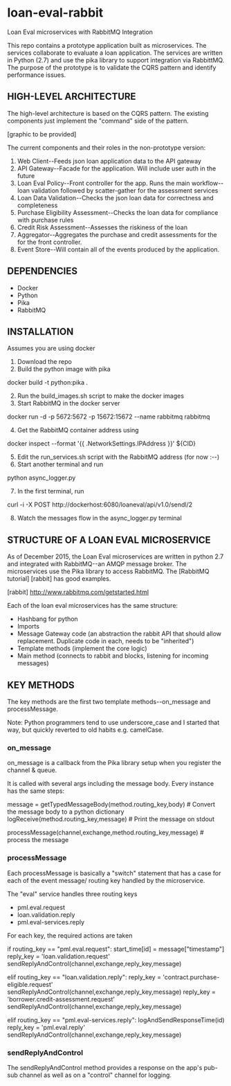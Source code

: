 # loan-eval-rabbit
Loan Eval microservices with RabbitMQ Integration

This repo contains a prototype application built as microservices. The services collaborate to evaluate a loan application.
The services are written in Python (2.7) and use the pika library to support integration via RabbittMQ. The purpose of the prototype
is to validate the CQRS pattern and identify performance issues.

## HIGH-LEVEL ARCHITECTURE

The high-level architecture is based on the CQRS pattern. The existing components just implement the "command" side of the pattern.

[graphic to be provided]

The current components and their roles in the non-prototype version:

1. Web Client--Feeds json loan application data to the API gateway
2. API Gateway--Facade for the application. Will include user auth in the future
3. Loan Eval Policy--Front controller for the app. Runs the main workflow--loan validation followed by scatter-gather for the assessment services
4. Loan Data Validation--Checks the json loan data for correctness and completeness
5. Purchase Eligibility Assessment--Checks the loan data for compliance with purchase rules
6. Credit Risk Assessment--Assesses the riskiness of the loan
7. Aggregator--Aggregates the purchase and credit assessments for the for the front controller.
8. Event Store--Will contain all of the events produced by the application.

## DEPENDENCIES

* Docker
* Python
* Pika
* RabbitMQ

## INSTALLATION

Assumes you are using docker

1. Download the repo
2. Build the python image with pika

  docker build -t python:pika .

2. Run the build_images.sh script to make the docker images
3. Start RabbitMQ in the docker server

  docker run -d -p 5672:5672 -p 15672:15672  --name rabbitmq rabbitmq

4. Get the RabbitMQ container address using

  docker inspect --format '{{ .NetworkSettings.IPAddress }}' ${CID}

5. Edit the run_services.sh script with the RabbitMQ address (for now :--)
6. Start another terminal and run

  python async_logger.py

7. In the first terminal, run

  curl -i -X POST http://dockerhost:6080/loaneval/api/v1.0/sendl/2

8. Watch the messages flow in the async_logger.py terminal

## STRUCTURE OF A LOAN EVAL MICROSERVICE

As of December 2015, the Loan Eval microservices are written in python 2.7 and integrated with RabbitMQ--an AMQP message broker.
The microservices use the Pika library to access RabbitMQ. The [RabbitMQ tutorial] [rabbit] has good examples.

[rabbit] http://www.rabbitmq.com/getstarted.html

Each of the loan eval microservices has the same structure:

* Hashbang for python
* Imports
* Message Gateway code (an abstraction the rabbit API that should allow replacement. Duplicate code in each, needs to be "inherited")
* Template methods (implement the core logic)
* Main method (connects to rabbit and blocks, listening for incoming messages)

## KEY METHODS

The key methods are the first two template methods--on_message and processMessage.

Note: Python programmers tend to use underscore_case and I started that way, but quickly reverted to old habits e.g. camelCase.

### on_message

on_message is a callback from the Pika library setup when you register the channel & queue.

It is called with several args including the message body. Every instance has the same steps:

  message = getTypedMessageBody(method.routing_key,body)        # Convert the message body to a python dictionary
  logReceive(method.routing_key,message)                        # Print the message on stdout

  processMessage(channel,exchange,method.routing_key,message)   # process the message

### processMessage

Each processMessage is basically a "switch" statement that has a case for each of the event message/ routing key handled by the microservice.

The "eval" service handles three routing keys

* pml.eval.request
* loan.validation.reply
* pml.eval-services.reply

For each key, the required actions are taken

  if routing_key == "pml.eval.request":
    start_time[id] = message["timestamp"]
    reply_key = 'loan.validation.request'
    sendReplyAndControl(channel,exchange,reply_key,message)

  elif routing_key == "loan.validation.reply":
    reply_key = 'contract.purchase-eligible.request'
    sendReplyAndControl(channel,exchange,reply_key,message)
    reply_key = 'borrower.credit-assessment.request'
    sendReplyAndControl(channel,exchange,reply_key,message)

  elif routing_key == "pml.eval-services.reply":
    logAndSendResponseTime(id)
    reply_key = 'pml.eval.reply'
    sendReplyAndControl(channel,exchange,reply_key,message)

### sendReplyAndControl

The sendReplyAndControl method provides a response on the app's pub-sub channel as well as on a "control" channel for logging.